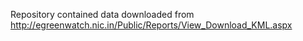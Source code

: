 Repository contained data downloaded from http://egreenwatch.nic.in/Public/Reports/View_Download_KML.aspx
